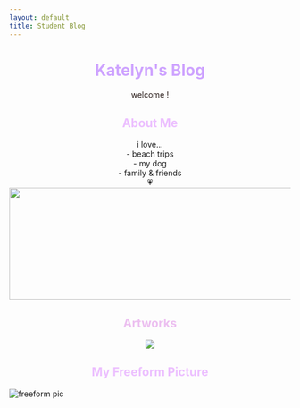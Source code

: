 ```yaml
---
layout: default
title: Student Blog
---
```


# <center><font color = "#CEA3FF"> Katelyn's Blog </font></center>
<center><font color = "#281b18"> welcome ! </font></center>

## <center><font color = "#ECBFFF"> About Me </font></center>
<center>i love...</center>
<center>- beach trips</center>
<center>- my dog</center>
<center>- family & friends</center>
<center>💗</center>

<img src="https://i.imgur.com/WQJ2SDM.png" width="600" height="200">

## <center><font color = "#ECBFF"> Artworks </font></center>
<center><img src="https://i.imgur.com/KpIwams.png"></center>

## <center><font color = "#ECBFFF"> My Freeform Picture </font></center>
![freeform pic](https://i.imgur.com/7YUCqwg.png)

